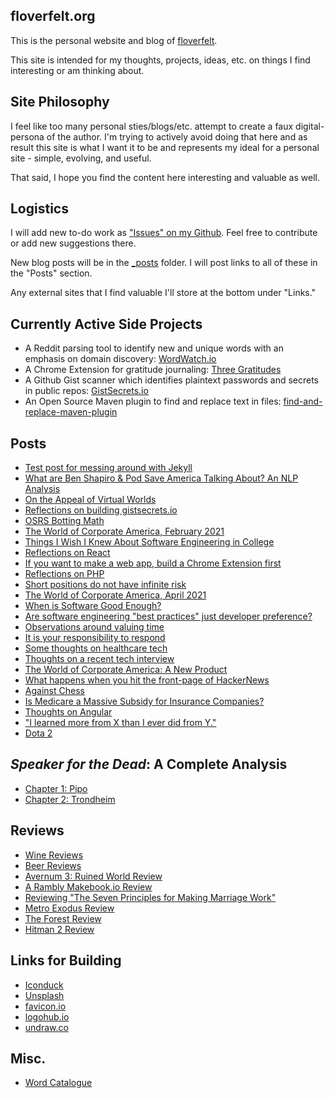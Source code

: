 ## floverfelt.org

This is the personal website and blog of [floverfelt](https://floverfelt.org).

This site is intended for my thoughts, projects, ideas, etc. on things I find interesting or am thinking about.

## Site Philosophy

I feel like too many personal sties/blogs/etc. attempt to create a faux digital-persona of the author. I'm trying to actively avoid doing that here and as result this site is what I want it to be and represents my ideal for a personal site - simple, evolving, and useful.

That said, I hope you find the content here interesting and valuable as well.

## Logistics

I will add new to-do work as ["Issues" on my Github](https://github.com/floverfelt/floverfelt.github.io/issues). Feel free to contribute or add new suggestions there.

New blog posts will be in the [\_posts](https://github.com/floverfelt/floverfelt.github.io/tree/master/_posts) folder. I will post links to all of these in the "Posts" section.

Any external sites that I find valuable I'll store at the bottom under "Links."

## Currently Active Side Projects

- A Reddit parsing tool to identify new and unique words with an emphasis on domain discovery: [WordWatch.io](http://wordwatch.io/)
- A Chrome Extension for gratitude journaling: [Three Gratitudes](https://chrome.google.com/webstore/detail/three-gratitudes/pfjadpjmhanlgkpboobbfiecohncegfd?hl=en)
- A Github Gist scanner which identifies plaintext passwords and secrets in public repos: [GistSecrets.io](http://gistsecrets.io/home)
- An Open Source Maven plugin to find and replace text in files: [find-and-replace-maven-plugin](https://github.com/floverfelt/find-and-replace-maven-plugin)

## Posts

- [Test post for messing around with Jekyll](https://floverfelt.org/posts/test-post-please-ignore)
- [What are Ben Shapiro & Pod Save America Talking About? An NLP Analysis](https://floverfelt.org/posts/podcast-nlp-analysis)
- [On the Appeal of Virtual Worlds](https://floverfelt.org/posts/virtual-worlds)
- [Reflections on building gistsecrets.io](https://floverfelt.org/posts/gist-secrets-reflections)
- [OSRS Botting Math](https://floverfelt.org/posts/osrs-botting-math)
- [The World of Corporate America, February 2021](https://floverfelt.org/posts/corporate-america-february2021)
- [Things I Wish I Knew About Software Engineering in College](https://floverfelt.org/posts/things-i-wish-i-knew-about-swe)
- [Reflections on React](https://floverfelt.org/posts/reflections-on-react)
- [If you want to make a web app, build a Chrome Extension first](https://floverfelt.org/posts/writing-a-chrome-extension)
- [Reflections on PHP](https://floverfelt.org/posts/php-reflections)
- [Short positions do not have infinite risk](https://floverfelt.org/posts/short-positions-infinite-risk)
- [The World of Corporate America, April 2021](https://floverfelt.org/posts/corporate-america-april2021)
- [When is Software Good Enough?](https://floverfelt.org/posts/software-good-enough)
- [Are software engineering "best practices" just developer preference?](https://floverfelt.org/posts/software-best-practices)
- [Observations around valuing time](https://floverfelt.org/posts/time-value)
- [It is your responsibility to respond](https://floverfelt.org/posts/it-is-your-responsibility-to-respond)
- [Some thoughts on healthcare tech](https://floverfelt.org/posts/some-thoughts-healthcare-tech)
- [Thoughts on a recent tech interview](https://floverfelt.org/posts/tech-interviews)
- [The World of Corporate America: A New Product](https://floverfelt.org/posts/corporate-america-a-new-product)
- [What happens when you hit the front-page of HackerNews](https://floverfelt.org/posts/hackernews)
- [Against Chess](https://floverfelt.org/posts/against-chess)
- [Is Medicare a Massive Subsidy for Insurance Companies?](https://floverfelt.org/posts/medicare-insurance-subsidy)
- [Thoughts on Angular](https://floverfelt.org/posts/thoughts-on-angular)
- ["I learned more from X than I ever did from Y."](https://floverfelt.org/posts/i-learned-more-from)
- [Dota 2](https://floverfelt.org/posts/dota-2)

## *Speaker for the Dead*: A Complete Analysis
- [Chapter 1: Pipo](https://floverfelt.org/posts/speaker-for-the-dead-analysis-1)
- [Chapter 2: Trondheim](https://floverfelt.org/posts/speaker-for-the-dead-analysis-2)

## Reviews

- [Wine Reviews](https://floverfelt.org/posts/wine-reviews)
- [Beer Reviews](https://floverfelt.org/posts/beer-reviews)
- [Avernum 3: Ruined World Review](https://floverfelt.org/posts/avernum-3-review)
- [A Rambly Makebook.io Review](https://floverfelt.org/posts/makebook-review)
- [Reviewing "The Seven Principles for Making Marriage Work"](https://floverfelt.org/posts/seven-princip-marriage)
- [Metro Exodus Review](https://floverfelt.org/posts/metro-exodus-review)
- [The Forest Review](https://floverfelt.org/posts/the-forest-review)
- [Hitman 2 Review](https://floverfelt.org/posts/hitman-2-review)

## Links for Building

- [Iconduck](https://iconduck.com/)
- [Unsplash](https://unsplash.com/)
- [favicon.io](https://favicon.io/)
- [logohub.io](https://logohub.io/)
- [undraw.co](https://undraw.co/)

## Misc.

- [Word Catalogue](https://floverfelt.org/posts/words)
